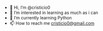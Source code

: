 - 👋 Hi, I’m @cristicio0
- 👀 I’m interested in learning as much as i can
- 🌱 I’m currently learning Python
- 📫 How to reach me cristicio0@gmail.com

<!---
cristicio0/cristicio0 is a ✨ special ✨ repository because its `README.md` (this file) appears on your GitHub profile.
You can click the Preview link to take a look at your changes.
--->
